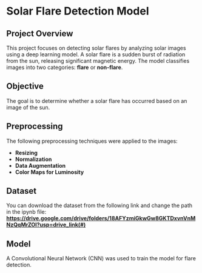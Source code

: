 # **Solar Flare Detection Model**

## **Project Overview**
This project focuses on detecting solar flares by analyzing solar images using a deep learning model. A solar flare is a sudden burst of radiation from the sun, releasing significant magnetic energy. The model classifies images into two categories: **flare** or **non-flare**.

## **Objective**
The goal is to determine whether a solar flare has occurred based on an image of the sun.

## **Preprocessing**
The following preprocessing techniques were applied to the images:
- **Resizing**
- **Normalization**
- **Data Augmentation**
- **Color Maps for Luminosity**

## **Dataset**
You can download the dataset from the following link and change the path in the ipynb file:  
**https://drive.google.com/drive/folders/18AFYzmiGkwGw8GKTDxvnVnMNzQqMrZOI?usp=drive_link(#)** 

## **Model**
A Convolutional Neural Network (CNN) was used to train the model for flare detection.
